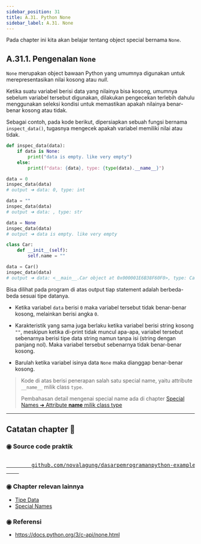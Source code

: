 ```yaml
---
sidebar_position: 31
title: A.31. Python None
sidebar_label: A.31. None
---
```


Pada chapter ini kita akan belajar tentang object special bernama `None`.

## A.31.1. Pengenalan `None`

`None` merupakan object bawaan Python yang umumnya digunakan untuk merepresentasikan nilai kosong atau *null*.

Ketika suatu variabel berisi data yang nilainya bisa kosong, umumnya sebelum variabel tersebut digunakan, dilakukan pengecekan terlebih dahulu menggunakan seleksi kondisi untuk memastikan apakah nilainya benar-benar kosong atau tidak.

Sebagai contoh, pada kode berikut, dipersiapkan sebuah fungsi bernama `inspect_data()`, tugasnya mengecek apakah variabel memiliki nilai atau tidak.

```python
def inspec_data(data):
    if data is None:
        print("data is empty. like very empty")
    else:
        print(f"data: {data}, type: {type(data).__name__}")

data = 0
inspec_data(data)
# output ➜ data: 0, type: int

data = ""
inspec_data(data)
# output ➜ data: , type: str

data = None
inspec_data(data)
# output ➜ data is empty. like very empty

class Car:
    def __init__(self):
        self.name = ""

data = Car()
inspec_data(data)
# output ➜ data: <__main__.Car object at 0x000001E6B38F60F0>, type: Car
```

Bisa dilihat pada program di atas output tiap statement adalah berbeda-beda sesuai tipe datanya.

- Ketika variabel `data` berisi `0` maka variabel tersebut tidak benar-benar kosong, melainkan berisi angka `0`.

- Karakteristik yang sama juga berlaku ketika variabel berisi string kosong `""`, meskipun ketika di-print tidak muncul apa-apa, variabel tersebut sebenarnya berisi tipe data string namun tanpa isi (string dengan panjang nol). Maka variabel tersebut sebenarnya tidak benar-benar kosong.

- Barulah ketika variabel isinya data `None` maka dianggap benar-benar kosong.

> Kode di atas berisi penerapan salah satu special name, yaitu attribute `__name__` milik class `type`.
>
> Pembahasan detail mengenai special name ada di chapter [Special Names ➜ Attribute __name__ milik class type](/basic/special-names#a294-attribute-__name__-milik-class-type)

---

<div class="section-footnote">

## Catatan chapter 📑

### ◉ Source code praktik

<pre>
    <a href="https://github.com/novalagung/dasarpemrogramanpython-example/tree/master/none">
        github.com/novalagung/dasarpemrogramanpython-example/../none
    </a>
</pre>

### ◉ Chapter relevan lainnya

- [Tipe Data](/basic/tipe-data)
- [Special Names](/basic/special-names)

### ◉ Referensi

- https://docs.python.org/3/c-api/none.html

</div>
